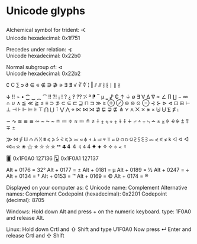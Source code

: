 # Unicode glyphs


Alchemical symbol for trident: 🝑   
Unicode hexadecimal: 0x1f751

Precedes under relation: ⊰    
Unicode hexadecimal: 0x22b0

Normal subgroup of: ⊲    
Unicode hexadecimal: 0x22b2


∁ Ⅽ ∑ ↄ ∂ ∈ ∊ ∉ ∋ ∌ ∍ ∃ ∄ √ ∛ ∜ 
¦ ‖ ⫽ ⫻ ⁆ ⁅ ∣ ∥ ∤

ↆ ‼  ¬ • ⁐ ‿ ⁔ ⁀ ‼ ⁈ ¡ ! ? 
¿ ‽ ⁇ ⁒ ª ⁋ ‾ µ ‗ ♪ ₵  ↑ ↓
∅ ∃ ∀ ∆ ∇ ∝ ∠ ∏ ∐ − ∞  ∩ ∪ ∧
≦ ≪ ≧ ≤ ≡ ⊃ ⊅ ⊂ ⊆ ⊏ ⊒ ⊓ ⊐ ≫ ≥
⊕ ⊘ ⊛ ⊜ ⊙ ⊖
⊰ ⊱ ⊳ ⊲  ⊡ ⊞
⊢ ⊥ ⊣ ⊦ ⊩ ⊨ ⊧ ⊤ ⋂ ⋃ ⊺ ⋁ ⋀ ⋄ 
⋉ ⋈ ⋊
⋣ ⋤ ⋥ ⋢ 
⋔ ⋎ ⋏ 
⨉ ⨯ ⨳ ×
⨄ ⨃ ⨊ ⨋ ⨟

∽ ∿ ≊ ≅ ≌ ∾ ~ ⁓ ~
≐ ≔ ≑ ≈ ≕ ≗ ≠ 
⨣ ⨦ ⨧ ⨨ ⨥ ⨤ ⨢ ∔
⨬ ⨩ ⨪ ⨫ ∸
⨰ ⨱ ⨴ ⨮ ⨭
⩲ ⩱ ∓ ± 

⨠ ⨝ ⨚  ⨿ ⩀ ⩃ ⩆ ⩩ ⩽ ⩾ ⩼ ⩻ ⪁ ⪄ ⪥ ⪦ ⫛ 
⫞ ⫡ ⫤ ⫧ ⫪ ⫭
⫒ ⫏ ⫐ ⫑  ⫔  ⫓  ⫕  ⫖  ⫗ 
⋞ ⪕ ⊀ 𐌺 ⨞ ᐊ ◁ 𐰶𐤿◃ 
✫ ✬ ⚝ ✯ ⛥ ⛦ ⛤ 
ᕯ 
𝟰 𝟒 ４ 𝟺 𝟦 4 
✦ ⯌ ✧ ⯎ ⟡ 
≺ ☿


🂠 0x1F0A0 127136
🂡 0x1F0A1 127137

Alt + 0176 = 32°
Alt + 0177 = ±
Alt + 0181 = µ
Alt + 0189 = ½
Alt + 0247 = ÷
Alt + 0134 = †
Alt + 0153 = ™
Alt + 0169 = ©
Alt + 0174 = ®

Displayed on your computer as: ∁
Unicode name: Complement
Alternative names: Complement
Codepoint (hexadecimal): 0x2201
Codepoint (decimal): 8705

Windows:
Hold down Alt and press + on the numeric keyboard.
type: 1F0A0 and release Alt.

Linux:
Hold down Crtl and ⇧ Shift and type U1F0A0
Now press ↵ Enter and release Crtl and ⇧ Shift
